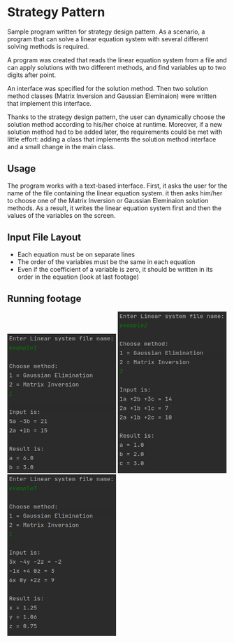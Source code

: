 # Strategy Pattern
Sample program written for strategy design pattern. As a scenario, a program that can solve a linear equation system with several different solving methods is required. 

A program was created that reads the linear equation system from a file and can apply solutions with two different methods, and find variables up to two digits after point.

An interface was specified for the solution method. Then two solution method classes (Matrix Inversion and Gaussian Eleminaion) were written that implement this interface. 

Thanks to the strategy design pattern, the user can dynamically choose the solution method according to his/her choice at runtime. Moreover, if a new solution method had to be added later, the requirements could be met with little effort: adding a class that implements the solution method interface and a small change in the main class.

## Usage
The program works with a text-based interface. First, it asks the user for the name of the file containing the linear equation system. it then asks him/her to choose one of the Matrix Inversion or Gaussian Eleminaion solution methods. As a result, it writes the linear equation system first and then the values of the variables on the screen.

## Input File Layout
* Each equation must be on separate lines
* The order of the variables must be the same in each equation
* Even if the coefficient of a variable is zero, it should be written in its order in the equation (look at last footage)

## Running footage
![Footage1](assets/running-footage-1.png)
![Footage2](assets/running-footage-2.png)
![Footage3](assets/running-footage-3.png)